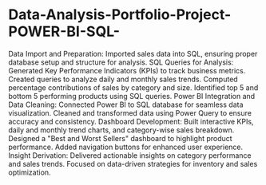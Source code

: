 # Data-Analysis-Portfolio-Project-POWER-BI-SQL-
Data Import and Preparation: Imported sales data into SQL, ensuring proper database setup and structure for analysis.
SQL Queries for Analysis:
Generated Key Performance Indicators (KPIs) to track business metrics.
Created queries to analyze daily and monthly sales trends.
Computed percentage contributions of sales by category and size.
Identified top 5 and bottom 5 performing products using SQL queries.
Power BI Integration and Data Cleaning:
Connected Power BI to SQL database for seamless data visualization.
Cleaned and transformed data using Power Query to ensure accuracy and consistency.
Dashboard Development:
Built interactive KPIs, daily and monthly trend charts, and category-wise sales breakdown.
Designed a "Best and Worst Sellers" dashboard to highlight product performance.
Added navigation buttons for enhanced user experience.
Insight Derivation:
Delivered actionable insights on category performance and sales trends.
Focused on data-driven strategies for inventory and sales optimization.
